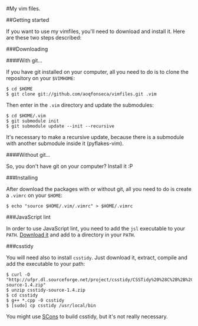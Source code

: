 #My vim files.

##Getting started

If you want to use my vimfiles, you'll need to download and install it. Here are these two steps described:

###Downloading

####With git...

If you have git installed on your computer, all you need to do is to clone the repository on your ``$VIMHOME``:

    $ cd $HOME
    $ git clone git://github.com/aoqfonseca/vimfiles.git .vim

Then enter in the ``.vim`` directory and update the submodules:

    $ cd $HOME/.vim
    $ git submodule init
    $ git submodule update --init --recursive

It's necessary to make a recursive update, because there is a submodule with another submodule inside it (pyflakes-vim).

####Without git...

So, you don't have git on your computer? Install it :P

###Installing

After download the packages with or without git,
all you need to do is create a ``.vimrc`` on your ``$HOME``:

    $ echo "source $HOME/.vim/.vimrc" > $HOME/.vimrc

###JavaScript lint

In order to use JavaScript lint, you need to add the ``jsl`` executable to your ``PATH``. [Download it](http://javascriptlint.com/download.htm) and add to a directory in your ``PATH``.

###csstidy

You will need also to install ``csstidy``. Just download it, extract, compile and add the executable to your path:

    $ curl -O "http://ufpr.dl.sourceforge.net/project/csstidy/CSSTidy%20%28C%2B%2B%2C%20stable%29/1.3/csstidy-source-1.4.zip"
    $ unzip csstidy-source-1.4.zip
    $ cd csstidy
    $ g++ *.cpp -0 csstidy
    $ [sudo] cp csstidy /usr/local/bin

You might use [SCons](http://www.scons.org/) to build csstidy, but it's not really necessary.
